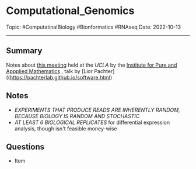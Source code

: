 
# Computational_Genomics
Topic: #ComputatinalBiology #Bionformatics #RNAseq 
Date: 2022-10-13

---

## Summary
Notes about [this meeting](https://www.youtube.com/watch?v=ucPBBTjH5EE) held at the *UCLA* by the [Institute for Pure and Appplied Mathematics](http://www.ipam.ucla.edu/) , talk by [Lior Pachter]((https://pachterlab.github.io/software.html)

## Notes
- *EXPERIMENTS THAT PRODUCE READS ARE INHERENTLY RANDOM, BECAUSE BIOLOGY IS RANDOM AND STOCHASTIC*
- *AT LEAST 6 BIOLOGICAL REPLICATES* for differential expression analysis, though isn't feasible money-wise

## Questions
- Item



